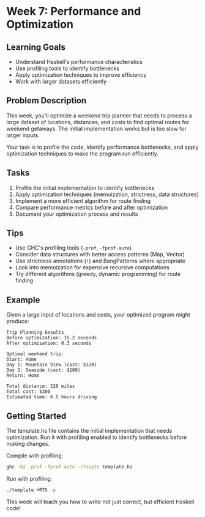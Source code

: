 # Week 7: Performance and Optimization

## Learning Goals
- Understand Haskell's performance characteristics
- Use profiling tools to identify bottlenecks
- Apply optimization techniques to improve efficiency
- Work with larger datasets efficiently

## Problem Description
This week, you'll optimize a weekend trip planner that needs to process a large dataset of locations, distances, and costs to find optimal routes for weekend getaways. The initial implementation works but is too slow for larger inputs.

Your task is to profile the code, identify performance bottlenecks, and apply optimization techniques to make the program run efficiently.

## Tasks
1. Profile the initial implementation to identify bottlenecks
2. Apply optimization techniques (memoization, strictness, data structures)
3. Implement a more efficient algorithm for route finding
4. Compare performance metrics before and after optimization
5. Document your optimization process and results

## Tips
- Use GHC's profiling tools (`-prof`, `-fprof-auto`)
- Consider data structures with better access patterns (Map, Vector)
- Use strictness annotations (`!`) and BangPatterns where appropriate
- Look into memoization for expensive recursive computations
- Try different algorithms (greedy, dynamic programming) for route finding

## Example
Given a large input of locations and costs, your optimized program might produce:

```
Trip Planning Results
Before optimization: 15.2 seconds
After optimization: 0.3 seconds

Optimal weekend trip:
Start: Home
Day 1: Mountain View (cost: $120)
Day 2: Seaside (cost: $180)
Return: Home

Total distance: 320 miles
Total cost: $300
Estimated time: 6.5 hours driving
```

## Getting Started
The template.hs file contains the initial implementation that needs optimization. Run it with profiling enabled to identify bottlenecks before making changes.

Compile with profiling:
```bash
ghc -O2 -prof -fprof-auto -rtsopts template.hs
```

Run with profiling:
```bash
./template +RTS -p
```

This week will teach you how to write not just correct, but efficient Haskell code!